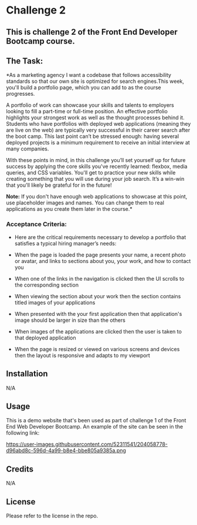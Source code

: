 # Challenge 2

## This is challenge 2 of the Front End Developer Bootcamp course.

## The Task:

*As a marketing agency I want a codebase that follows accessibility standards so that our own site is optimized for search engines.This week, you'll build a portfolio page, which you can add to as the course progresses. 

A portfolio of work can showcase your skills and talents to employers looking to fill a part-time or full-time position. An effective portfolio highlights your strongest work as well as the thought processes behind it. Students who have portfolios with deployed web applications (meaning they are live on the web) are typically very successful in their career search after the boot camp. This last point can’t be stressed enough: having several deployed projects is a minimum requirement to receive an initial interview at many companies. 

With these points in mind, in this challenge you’ll set yourself up for future success by applying the core skills you've recently learned: flexbox, media queries, and CSS variables. You'll get to practice your new skills while creating something that you will use during your job search. It’s a win-win that you'll likely be grateful for in the future!

**Note:** If you don't have enough web applications to showcase at this point, use placeholder images and names. You can change them to real applications as you create them later in the course.*

### Acceptance Criteria:

* Here are the critical requirements necessary to develop a portfolio that satisfies a typical hiring manager’s needs:

* When the page is loaded the page presents your name, a recent photo or avatar, and links to sections about you, your work, and how to contact you
* When one of the links in the navigation is clicked then the UI scrolls to the corresponding section
* When viewing the section about your work then the section contains titled images of your applications
* When presented with the your first application then that application's image should be larger in size than the others
* When images of the applications are clicked then the user is taken to that deployed application
* When the page is resized or viewed on various screens and devices then the layout is responsive and adapts to my viewport


## Installation

N/A

## Usage

This is a demo website that's been used as part of challenge 1 of the Front End Web Developer Bootcamp. An example of the site can be seen in the following link:

https://user-images.githubusercontent.com/52311541/204058778-d96abd8c-596d-4a99-b8e4-bbe805a9385a.png

## Credits

N/A

## License

Please refer to the license in the repo.
